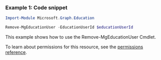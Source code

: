 ### Example 1: Code snippet

```powershellImport-Module Microsoft.Graph.Education

Remove-MgEducationUser -EducationUserId $educationUserId
```
This example shows how to use the Remove-MgEducationUser Cmdlet.
To learn about permissions for this resource, see the [permissions reference](/graph/permissions-reference).


